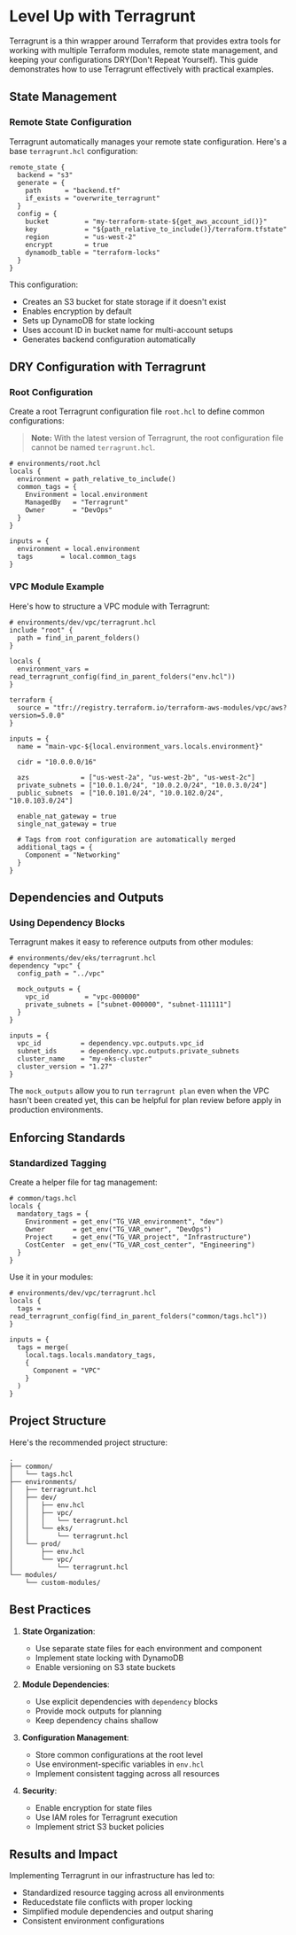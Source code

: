 # Level Up with Terragrunt

Terragrunt is a thin wrapper around Terraform that provides extra tools for working with multiple Terraform modules, remote state management, and keeping your configurations DRY(Don't Repeat Yourself). This guide demonstrates how to use Terragrunt effectively with practical examples.

## State Management

### Remote State Configuration

Terragrunt automatically manages your remote state configuration. Here's a base `terragrunt.hcl` configuration:

```hcl
remote_state {
  backend = "s3"
  generate = {
    path      = "backend.tf"
    if_exists = "overwrite_terragrunt"
  }
  config = {
    bucket         = "my-terraform-state-${get_aws_account_id()}"
    key            = "${path_relative_to_include()}/terraform.tfstate"
    region         = "us-west-2"
    encrypt        = true
    dynamodb_table = "terraform-locks"
  }
}
```

This configuration:
- Creates an S3 bucket for state storage if it doesn't exist
- Enables encryption by default
- Sets up DynamoDB for state locking
- Uses account ID in bucket name for multi-account setups
- Generates backend configuration automatically

## DRY Configuration with Terragrunt

### Root Configuration

Create a root Terragrunt configuration file `root.hcl` to define common configurations:

> **Note:** With the latest version of Terragrunt, the root configuration file cannot be named `terragrunt.hcl`.

```hcl
# environments/root.hcl
locals {
  environment = path_relative_to_include()
  common_tags = {
    Environment = local.environment
    ManagedBy   = "Terragrunt"
    Owner       = "DevOps"
  }
}

inputs = {
  environment = local.environment
  tags       = local.common_tags
}
```

### VPC Module Example

Here's how to structure a VPC module with Terragrunt:

```hcl
# environments/dev/vpc/terragrunt.hcl
include "root" {
  path = find_in_parent_folders()
}

locals {
  environment_vars = read_terragrunt_config(find_in_parent_folders("env.hcl"))
}

terraform {
  source = "tfr://registry.terraform.io/terraform-aws-modules/vpc/aws?version=5.0.0"
}

inputs = {
  name = "main-vpc-${local.environment_vars.locals.environment}"
  
  cidr = "10.0.0.0/16"
  
  azs             = ["us-west-2a", "us-west-2b", "us-west-2c"]
  private_subnets = ["10.0.1.0/24", "10.0.2.0/24", "10.0.3.0/24"]
  public_subnets  = ["10.0.101.0/24", "10.0.102.0/24", "10.0.103.0/24"]
  
  enable_nat_gateway = true
  single_nat_gateway = true
  
  # Tags from root configuration are automatically merged
  additional_tags = {
    Component = "Networking"
  }
}
```

## Dependencies and Outputs

### Using Dependency Blocks

Terragrunt makes it easy to reference outputs from other modules:

```hcl
# environments/dev/eks/terragrunt.hcl
dependency "vpc" {
  config_path = "../vpc"
  
  mock_outputs = {
    vpc_id         = "vpc-000000"
    private_subnets = ["subnet-000000", "subnet-111111"]
  }
}

inputs = {
  vpc_id          = dependency.vpc.outputs.vpc_id
  subnet_ids      = dependency.vpc.outputs.private_subnets
  cluster_name    = "my-eks-cluster"
  cluster_version = "1.27"
}
```

The `mock_outputs` allow you to run `terragrunt plan` even when the VPC hasn't been created yet, this can be helpful for plan review before apply in production environments.

## Enforcing Standards

### Standardized Tagging

Create a helper file for tag management:

```hcl
# common/tags.hcl
locals {
  mandatory_tags = {
    Environment = get_env("TG_VAR_environment", "dev")
    Owner       = get_env("TG_VAR_owner", "DevOps")
    Project     = get_env("TG_VAR_project", "Infrastructure")
    CostCenter  = get_env("TG_VAR_cost_center", "Engineering")
  }
}
```

Use it in your modules:

```hcl
# environments/dev/vpc/terragrunt.hcl
locals {
  tags = read_terragrunt_config(find_in_parent_folders("common/tags.hcl"))
}

inputs = {
  tags = merge(
    local.tags.locals.mandatory_tags,
    {
      Component = "VPC"
    }
  )
}
```

## Project Structure

Here's the recommended project structure:

```
.
├── common/
│   └── tags.hcl
├── environments/
│   ├── terragrunt.hcl
│   ├── dev/
│   │   ├── env.hcl
│   │   ├── vpc/
│   │   │   └── terragrunt.hcl
│   │   └── eks/
│   │       └── terragrunt.hcl
│   └── prod/
│       ├── env.hcl
│       └── vpc/
│           └── terragrunt.hcl
└── modules/
    └── custom-modules/
```

## Best Practices

1. **State Organization**:
   - Use separate state files for each environment and component
   - Implement state locking with DynamoDB
   - Enable versioning on S3 state buckets

2. **Module Dependencies**:
   - Use explicit dependencies with `dependency` blocks
   - Provide mock outputs for planning
   - Keep dependency chains shallow

3. **Configuration Management**:
   - Store common configurations at the root level
   - Use environment-specific variables in `env.hcl`
   - Implement consistent tagging across all resources

4. **Security**:
   - Enable encryption for state files
   - Use IAM roles for Terragrunt execution
   - Implement strict S3 bucket policies

## Results and Impact

Implementing Terragrunt in our infrastructure has led to:
- Standardized resource tagging across all environments
- Reducedstate file conflicts with proper locking
- Simplified module dependencies and output sharing
- Consistent environment configurations

